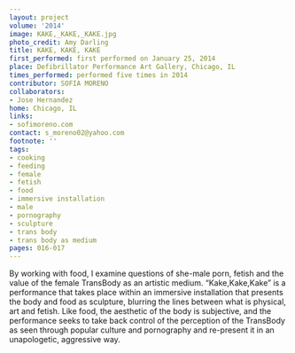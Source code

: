 ```yaml
---
layout: project
volume: '2014'
image: KAKE,_KAKE,_KAKE.jpg
photo_credit: Amy Darling
title: KAKE, KAKE, KAKE
first_performed: first performed on January 25, 2014
place: Defibrillator Performance Art Gallery, Chicago, IL
times_performed: performed five times in 2014
contributor: SOFIA MORENO
collaborators:
- Jose Hernandez
home: Chicago, IL
links:
- sofimoreno.com
contact: s_moreno02@yahoo.com
footnote: ''
tags:
- cooking
- feeding
- female
- fetish
- food
- immersive installation
- male
- pornography
- sculpture
- trans body
- trans body as medium
pages: 016-017
---
```


By working with food, I examine questions of she-male porn, fetish and the value of the female TransBody as an artistic medium. “Kake,Kake,Kake” is a performance that takes place within an immersive installation that presents the body and food as sculpture, blurring the lines between what is physical, art and fetish. Like food, the aesthetic of the body is subjective, and the performance seeks to take back control of the perception of the TransBody as seen through popular culture and pornography and re-present it in an unapologetic, aggressive way.
